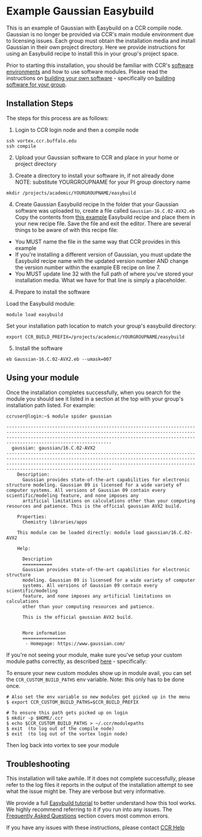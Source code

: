 # Example Gaussian Easybuild

This is an example of Gaussian with Easybuild on a CCR compile node.  Gaussian is no longer be provided via CCR's main module environment due to licensing issues.  Each group must obtain the installation media and install Gaussian in their own project directory.  Here we provide instructions for using an Easybuild recipe to install this in your group's project space.

Prior to starting this installation, you should be familiar with CCR's [software environments](https://docs.ccr.buffalo.edu/en/latest/software/modules/) and how to use software modules.  Please read the instructions on [building your own software](https://docs.ccr.buffalo.edu/en/latest/software/building/) - specifically on [building software for your group](https://docs.ccr.buffalo.edu/en/latest/software/building/#building-modules-for-your-group).

## Installation Steps  

The steps for this process are as follows:  

1. Login to CCR login node and then a compile node

```
ssh vortex.ccr.buffalo.edu
ssh compile
```

2. Upload your Gaussian software to CCR and place in your home or project directory

3. Create a directory to install your software in, if not already done  
NOTE: substitute YOURGROUPNAME for your PI group directory name

```
mkdir /projects/academic/YOURGROUPNAME/easybuild 
```

4. Create Gaussian Easybuild recipe
In the folder that your Gaussian software was uploaded to, create a file called `Gaussian-16.C.02-AVX2.eb`  Copy the contents from [this example](easybuild/2_ApplicationSpecific/gaussian/Gaussian-16.C.02-AVX2.eb) Easybuild recipe and place them in your new recipe file.  Save the file and exit the editor.  There are several things to be aware of with this recipe file:  
- You MUST name the file in the same way that CCR provides in this example
- If you're installing a different version of Gaussian, you must update the Easybuild recipe name with the updated version number AND change the version number within the example EB recipe on line 7.  
- You MUST update line 32 with the full path of where you've stored your installation media. What we have for that line is simply a placeholder.  

4. Prepare to install the software

Load the Easybuild module: 
```
module load easybuild
```

Set your installation path location to match your group's easybuild directory:  
```
export CCR_BUILD_PREFIX=/projects/academic/YOURGROUPNAME/easybuild
```

5. Install the software

```
eb Gaussian-16.C.02-AVX2.eb --umask=007
```

## Using your module  

Once the installation completes successfully, when you search for the module you should see it listed in a section at the top with your group's installation path listed.  For example:  

```
ccruser@login:~$ module spider gaussian

---------------------------------------------------------------------------------------------------------------------------------------------------------------------------------------------------------------------------------------------------------
  gaussian: gaussian/16.C.02-AVX2
---------------------------------------------------------------------------------------------------------------------------------------------------------------------------------------------------------------------------------------------------------
    Description:
      Gaussian provides state-of-the-art capabilities for electronic structure modeling. Gaussian 09 is licensed for a wide variety of computer systems. All versions of Gaussian 09 contain every scientific/modeling feature, and none imposes any
      artificial limitations on calculations other than your computing resources and patience. This is the official gaussian AVX2 build.

    Properties:
      Chemistry libraries/apps

    This module can be loaded directly: module load gaussian/16.C.02-AVX2

    Help:

      Description
      ===========
      Gaussian provides state-of-the-art capabilities for electronic structure
      modeling. Gaussian 09 is licensed for a wide variety of computer
      systems. All versions of Gaussian 09 contain every scientific/modeling
      feature, and none imposes any artificial limitations on calculations
      other than your computing resources and patience.

      This is the official gaussian AVX2 build.


      More information
      ================
       - Homepage: https://www.gaussian.com/
```

If you're not seeing your module, make sure you've setup your custom module paths correctly, as described [here](https://docs.ccr.buffalo.edu/en/latest/software/building/#building-modules-for-your-group) - specifically:  

To ensure your new custom modules show up in module avail, you can set the `CCR_CUSTOM_BUILD_PATHS` env variable. Note: this only has to be done once.

```
# Also set the env variable so new modules get picked up in the menu
$ export CCR_CUSTOM_BUILD_PATHS=$CCR_BUILD_PREFIX

# To ensure this path gets picked up on login
$ mkdir -p $HOME/.ccr
$ echo $CCR_CUSTOM_BUILD_PATHS > ~/.ccr/modulepaths
$ exit  (to log out of the compile node)
$ exit  (to log out of the vortex login node)
```

Then log back into vortex to see your module

## Troubleshooting  

This installation will take awhile.  If it does not complete successfully, please refer to the log files it reports in the output of the installation attempt to see what the issue might be.  They are verbose but very informative. 

We provide a full [Easybuild tutorial](https://docs.ccr.buffalo.edu/en/latest/howto/easybuild/) to better understand how this tool works.  We highly recommend referring to it if you run into any issues.  The [Frequently Asked Questions](https://docs.ccr.buffalo.edu/en/latest/howto/easybuild/#frequently-asked-questions) section covers most common errors.

If you have any issues with these instructions, please contact [CCR Help](https://docs.ccr.buffalo.edu/en/latest/help/)

